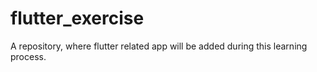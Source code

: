 # flutter_exercise
A repository, where flutter related app will be added during this learning process.
